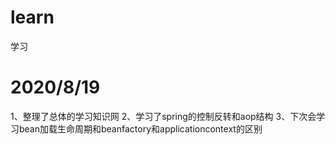 # learn
学习
# 2020/8/19
1、整理了总体的学习知识网
2、学习了spring的控制反转和aop结构
3、下次会学习bean加载生命周期和beanfactory和applicationcontext的区别
